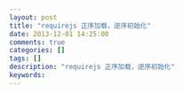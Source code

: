 ```yaml
---
layout: post
title: "requirejs 正序加载，逆序初始化"
date: 2013-12-01 14:25:00 
comments: true
categories: []
tags: []
description: "requirejs 正序加载，逆序初始化"
keywords: 
---
```





